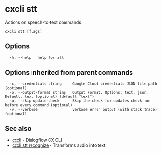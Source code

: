 # cxcli stt

Actions on speech-to-text commands

```
cxcli stt [flags]
```

## Options

```
  -h, --help   help for stt
```

## Options inherited from parent commands

```
  -c, --credentials string     Google Cloud credentials JSON file path (optional)
  -o, --output-format string   Output Format. Options: text, json. Default: text (optional) (default "text")
  -u, --skip-update-check      Skip the check for updates check run before every command (optional)
  -v, --verbose                verbose error output (with stack trace) (optional)
```

## See also

* [cxcli](/cmd/cxcli/)	 - Dialogflow CX CLI
* [cxcli stt recognize](/cmd/cxcli_stt_recognize/)	 - Transforms audio into text

